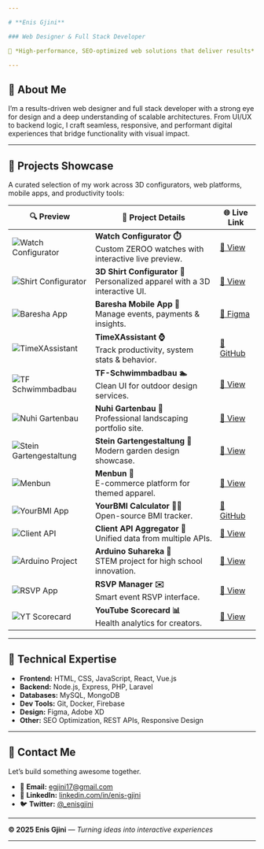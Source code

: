 ```yaml
---

# **Enis Gjini**

### Web Designer & Full Stack Developer

🚀 *High-performance, SEO-optimized web solutions that deliver results*

---
```


## 🔹 About Me

I’m a results-driven web designer and full stack developer with a strong eye for design and a deep understanding of scalable architectures. From UI/UX to backend logic, I craft seamless, responsive, and performant digital experiences that bridge functionality with visual impact.

---

## 🔹 Projects Showcase

A curated selection of my work across 3D configurators, web platforms, mobile apps, and productivity tools:

| 🔍 **Preview**                                                                                 | 💼 **Project Details**                                                           | 🌐 **Live Link**                                                                                                                 |
| ---------------------------------------------------------------------------------------------- | -------------------------------------------------------------------------------- | -------------------------------------------------------------------------------------------------------------------------------- |
| ![Watch Configurator](https://i.ibb.co/x8Rjzw2M/123-3x-shots-so.webp)                          | **Watch Configurator ⏱️**<br>Custom ZEROO watches with interactive live preview. | [🔗 View](https://tangerine-arithmetic-47a79e.netlify.app/)                                                                      |
| ![Shirt Configurator](https://i.ibb.co/67DT36nG/image.png)                                     | **3D Shirt Configurator 👕**<br>Personalized apparel with a 3D interactive UI.   | [🔗 View](https://akop-3d.vercel.app/)                                                                                           |
| ![Baresha App](https://i.ibb.co/4wK4m8Xx/image.png)                                            | **Baresha Mobile App 📱**<br>Manage events, payments & insights.                 | [🔗 Figma](https://www.figma.com/design/3EfLdT5jrJlAQFaJVOI6EG/Baresha-Client-Mobile-Prototype?node-id=0-1&t=bxIalfX5sTh3ciiZ-1) |
| ![TimeXAssistant](https://i.ibb.co/BVNLhbJ9/image1.jpg)                                        | **TimeXAssistant ⌚**<br>Track productivity, system stats & behavior.             | [🔗 GitHub](https://github.com/enisgjinii/TimeXAssistant)                                                                        |
| ![TF Schwimmbadbau](https://i.ibb.co/M1tFHYn/screenshot-1737128648447.png)                     | **TF-Schwimmbadbau 🏊**<br>Clean UI for outdoor design services.                 | [🔗 View](https://enisgj-11.epizy.com/?i=1)                                                                                      |
| ![Nuhi Gartenbau](https://i.ibb.co/z8zjpZQ/screenshot-1736984517941.png)                       | **Nuhi Gartenbau 🌿**<br>Professional landscaping portfolio site.                | [🔗 View](https://www.nuhi-gartenbau.de/)                                                                                        |
| ![Stein Gartengestaltung](https://i.ibb.co/n87gDX2/screenshot-1737447665478.png)               | **Stein Gartengestaltung 🏡**<br>Modern garden design showcase.                  | [🔗 View](https://stein-gartengestaltung.de/Heim/)                                                                               |
| ![Menbun](https://i.ibb.co/VYSDPVg/screenshot-1737447750999.png)                               | **Menbun 🍜**<br>E-commerce platform for themed apparel.                         | [🔗 View](https://menbun.com/)                                                                                                   |
| ![YourBMI App](https://i.ibb.co/d4P2Nxd/Screenshot-1703776051.png)                             | **YourBMI Calculator 🏋️‍♂️**<br>Open-source BMI tracker.                        | [🔗 GitHub](https://github.com/enisgjinii/YourBMI)                                                                               |
| ![Client API](https://i.ibb.co/p1WTfZS/screenshot-1737447914606.png)                           | **Client API Aggregator 🔗**<br>Unified data from multiple APIs.                 | [🔗 View](https://client-api-aggs.onrender.com/)                                                                                 |
| ![Arduino Project](https://i.ibb.co/LvCwVx0/screenshot-1737984804652.png)                      | **Arduino Suhareka 🤖**<br>STEM project for high school innovation.              | [🔗 View](https://arduinoinsuhareka.wordpress.com/)                                                                              |
| ![RSVP App](https://i.ibb.co/qMBfkXK5/Screenshot-2025-01-28-at-23-08-35-Albatrit-Albulena.png) | **RSVP Manager ✉️**<br>Smart event RSVP interface.                               | [🔗 View](https://albatritalbulena.netlify.app/)                                                                                 |
| ![YT Scorecard](https://i.ibb.co/1tmpR3Df/Screenshot-2025-01-28-at-23-15-35-Vite-React-TS.png) | **YouTube Scorecard 📊**<br>Health analytics for creators.                       | [🔗 View](https://neon-parfait-399ba8.netlify.app/)                                                                              |

---

## 🔹 Technical Expertise

* **Frontend:** HTML, CSS, JavaScript, React, Vue.js
* **Backend:** Node.js, Express, PHP, Laravel
* **Databases:** MySQL, MongoDB
* **Dev Tools:** Git, Docker, Firebase
* **Design:** Figma, Adobe XD
* **Other:** SEO Optimization, REST APIs, Responsive Design

---

## 🔹 Contact Me

Let’s build something awesome together.

* 📧 **Email:** [egjini17@gmail.com](mailto:egjini17@gmail.com)
* 💼 **LinkedIn:** [linkedin.com/in/enis-gjini](https://linkedin.com/in/enis-gjini)
* 🐦 **Twitter:** [@\_enisgjini](https://twitter.com/_enisgjini)

---

**© 2025 Enis Gjini** — *Turning ideas into interactive experiences*

---
